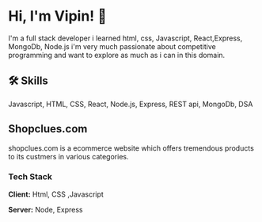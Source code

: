 
# Hi, I'm Vipin! 👋


I'm a full stack developer i learned html, css, Javascript, React,Express, MongoDb, Node.js 
i'm very much passionate about competitive programming and want to explore as much as i can in this domain.


## 🛠 Skills
Javascript, HTML, CSS, React, Node.js, Express, REST api, MongoDb, DSA


## Shopclues.com
shopclues.com is a ecommerce website which offers  tremendous products to its custmers in various categories.


### Tech Stack

**Client:** Html, CSS ,Javascript

**Server:** Node, Express

